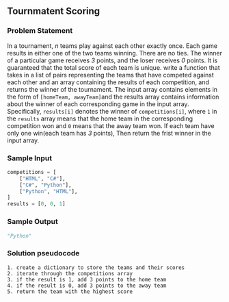 ## Tournmatent Scoring
### Problem Statement

In a tournament, _n_ teams play against each other exactly once. Each game results in either one of the two teams winning. There are no ties. The winner of a particular game receives _3_ points, and the loser receives _0_ points. It is guaranteed that the total score of each team is unique.
write a function that takes in a list of pairs representing the teams that have competed against each other and an array containing the results of each competition, and returns the winner of the tournament. The input array contains elements in the form of `[homeTeam, awayTeam]`and the results array contains information about the winner of each corresponding game in the input array. Specifically, `results[i]` denotes the winner of `competitions[i]`, where `1` in the `results` array means that the home team in the corresponding competition won and `0` means that the away team won.
If each team have only one win(each team has _3_ points), Then return the frist winner in the input array.

### Sample Input
```python
competitions = [
    ["HTML", "C#"],
    ["C#", "Python"],
    ["Python", "HTML"],
]
results = [0, 0, 1]
```

### Sample Output
```python
"Python"
```

### Solution pseudocode
```text
1. create a dictionary to store the teams and their scores
2. iterate through the competitions array
3. if the result is 1, add 3 points to the home team
4. if the result is 0, add 3 points to the away team
5. return the team with the highest score
```
